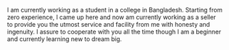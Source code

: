 I am currently working as a student in a college in Bangladesh. Starting from zero experience, I came up here and now am currently working as a seller to provide you the utmost service and facility from me with honesty and ingenuity. I assure to cooperate with you all the time though I am a beginner and currently learning new to dream big.
